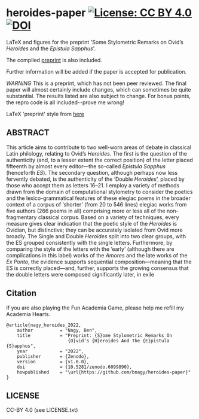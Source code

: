 # heroides-paper [![License: CC BY 4.0](https://img.shields.io/badge/License-CC%20BY%204.0-lightgrey.svg)](https://creativecommons.org/licenses/by/4.0/) [![DOI](https://zenodo.org/badge/453310367.svg)](https://zenodo.org/badge/latestdoi/453310367)


LaTeX and figures for the preprint 'Some Stylometric Remarks on Ovid’s _Heroides_ and the _Epistula Sapphus_'.

The compiled [preprint](paper/es.pdf) is also included.

Further information will be added if the paper is accepted for publication.

*WARNING* This is a preprint, which has not been peer reviewed. The final paper will almost certainly include changes, which can sometimes be quite substantial. The results listed are also subject to change. For bonus points, the repro code is all included--prove me wrong!

LaTeX 'preprint' style from [here](https://github.com/brenhinkeller/preprint-template.tex)

## ABSTRACT

This article aims to contribute to two well-worn areas of debate in classical Latin philology, relating to Ovid’s _Heroides_. The first is the question of the authenticity (and, to a lesser extent the correct position) of the letter placed fifteenth by almost every editor—the so-called _Epistula Sapphus_ (henceforth _ES_). The secondary question, although perhaps now less fervently debated, is the authenticity of the ‘Double _Heroides_’, placed by those who accept them as letters 16–21. I employ a variety of methods drawn from the domain of computational stylometry to consider the poetics and the lexico-grammatical features of these elegiac poems in the broader context of a corpus of ‘shorter’ (from 20 to 546 lines) elegiac works from five authors (266 poems in all) comprising more or less all of the non-fragmentary classical corpus. Based on a variety of techniques, every measure gives clear indication that the poetic style of the _Heroides_ is Ovidian, but distinctive; they can be accurately isolated from Ovid more broadly. The Single and Double _Heroides_ split into two clear groups, with the ES grouped consistently with the single letters. Furthermore, by comparing the style of the letters with the ‘early’ (although there are complications in this label) works of the _Amores_ and the late works of the _Ex Ponto_, the evidence supports sequential composition—meaning that the ES is correctly placed—and, further, supports the growing consensus that the double letters were composed significantly later, in exile

## Citation

If you are also playing the Fun Academia Game, please help me refill my Academia Hearts.

```
@article{nagy_heroides_2022,
    author          = "Nagy, Ben",
    title           = "Preprint: {S}ome Stylometric Remarks On 
                       {O}vid’s {H}eroides And The {E}pistula {S}apphus",
    year            = "2022",
    publisher       = {Zenodo},
    version         = {v1.0.0},
    doi             = {10.5281/zenodo.6099890},
    howpublished    = "\url{https://github.com/bnagy/heroides-paper}"
}
```

## LICENSE

CC-BY 4.0 (see LICENSE.txt)
